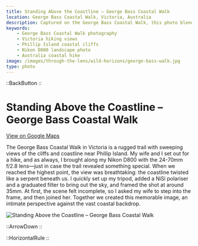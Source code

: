```yaml
---
title: Standing Above the Coastline – George Bass Coastal Walk
location: George Bass Coastal Walk, Victoria, Australia
description: Captured on the George Bass Coastal Walk, this photo blends rugged coastal beauty with a personal story of creating a shared memory on the trail.
keywords:
    - George Bass Coastal Walk photography
    - Victoria hiking views
    - Phillip Island coastal cliffs
    - Nikon D800 landscape photo
    - Australia coastal hike
image: /images/through-the-lens/wild-horizons/george-bass-walk.jpg
type: photo
---
```


::BackButton
::

# Standing Above the Coastline – George Bass Coastal Walk

<a href="https://www.google.com/maps/search/?api=1&query=George+Bass+Coastal+Walk,+Victoria,+Australia" target="_blank" rel="noopener noreferrer">View on Google Maps</a>

The George Bass Coastal Walk in Victoria is a rugged trail with sweeping views of the cliffs and coastline near Phillip Island. My wife and I set out for a hike, and as always, I brought along my Nikon D800 with the 24-70mm f/2.8 lens—just in case the trail revealed something special. When we reached the highest point, the view was breathtaking: the coastline twisted like a serpent beneath us. I quickly set up my tripod, added a NiSi polariser and a graduated filter to bring out the sky, and framed the shot at around 35mm. At first, the scene felt incomplete, so I asked my wife to step into the frame, and then joined her. Together we created this memorable image, an intimate perspective against the vast coastal backdrop.

![Standing Above the Coastline – George Bass Coastal Walk](/images/through-the-lens/wild-horizons/george-bass-walk.jpg)

<div class="mb-8"></div>

::ArrowDown
::

<div class="mb-8"></div>

::HorizontalRule
::
